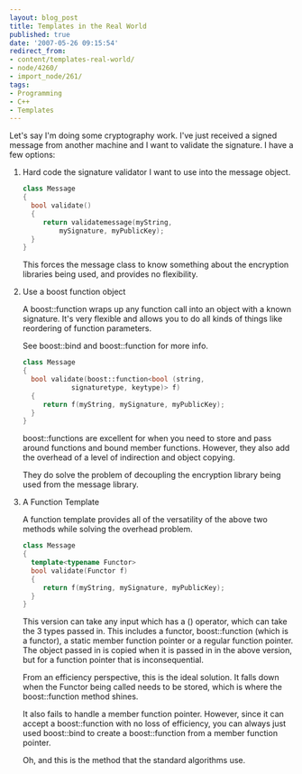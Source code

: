 ```yaml
---
layout: blog_post
title: Templates in the Real World
published: true
date: '2007-05-26 09:15:54'
redirect_from:
- content/templates-real-world/
- node/4260/
- import_node/261/
tags:
- Programming
- C++
- Templates
---
```


Let's say I'm doing some cryptography work. I've just received a signed message from another machine and I want to validate the signature. I have a few options:


1. Hard code the signature validator I want to use into the message object.

    ```cpp
    class Message
    {
      bool validate()
      {
         return validatemessage(myString,
             mySignature, myPublicKey);
      }
    }
    ```

    This forces the message class to know something about the encryption libraries being used, and provides no flexibility.

2. Use a boost function object

    A boost::function wraps up any function call into an object with a known signature. It's very flexible and allows you to do all kinds of things like reordering of function parameters.

    See boost::bind and boost::function for more info.

    ```cpp
    class Message
    {
      bool validate(boost::function<bool (string,
                signaturetype, keytype)> f)
      {
         return f(myString, mySignature, myPublicKey);
      }
    }
    ```

    boost::functions are excellent for when you need to store and pass around functions and bound member functions. However, they also add the overhead of a level of indirection and object copying.

    They do solve the problem of decoupling the encryption library being used from the message library.

3. A Function Template

    A function template provides all of the versatility of the above two methods while solving the overhead problem.

    ```cpp
    class Message
    {
      template<typename Functor>
      bool validate(Functor f)
      {
         return f(myString, mySignature, myPublicKey);
      }
    }
    ```

    This version can take any input which has a () operator, which can take the 3 types passed in. This includes a functor, boost::function (which is a functor), a static member function pointer or a regular function pointer. The object passed in is copied when it is passed in in the above version, but for a function pointer that is inconsequential.

    From an efficiency perspective, this is the ideal solution. It falls down when the Functor being called needs to be stored, which is where the boost::function method shines.

    It also fails to handle a member function pointer. However, since it can accept a boost::function with no loss of efficiency, you can always just used boost::bind to create a boost::function from a member function pointer.

    Oh, and this is the method that the standard algorithms use. 


